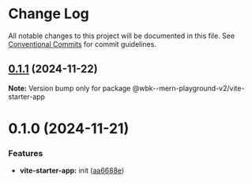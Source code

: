 # Change Log

All notable changes to this project will be documented in this file.
See [Conventional Commits](https://conventionalcommits.org) for commit guidelines.

## [0.1.1](https://github.com/paulAlexSerban/wbk--mern-playground-v2/compare/@wbk--mern-playground-v2/vite-starter-app@0.1.0...@wbk--mern-playground-v2/vite-starter-app@0.1.1) (2024-11-22)

**Note:** Version bump only for package @wbk--mern-playground-v2/vite-starter-app

# 0.1.0 (2024-11-21)

### Features

-   **vite-starter-app:** init ([aa6688e](https://github.com/paulAlexSerban/wbk--mern-playground-v2/commit/aa6688ebd089c49b438557e9aee491c5009dbd7b))

